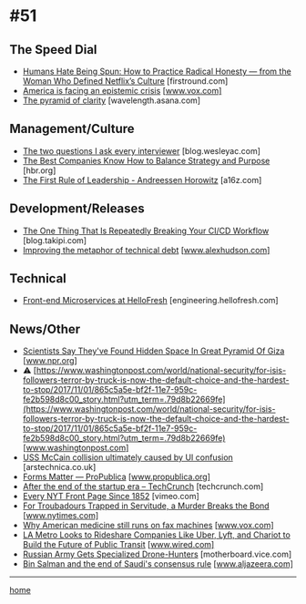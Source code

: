 # #51

## The Speed Dial
* [Humans Hate Being Spun: How to Practice Radical Honesty — from the Woman Who Defined Netflix’s Culture](http://firstround.com/review/humans-hate-being-spun-how-to-practice-radical-honesty-from-the-woman-who-defined-netflixs-culture/) [firstround.com]
* [America is facing an epistemic crisis](https://www.vox.com/policy-and-politics/2017/11/2/16588964/america-epistemic-crisis) [www.vox.com]
* [The pyramid of clarity](https://wavelength.asana.com/pyramid-clarity-strategic-alignment/) [wavelength.asana.com]

## Management/Culture
* [The two questions I ask every interviewer](http://blog.wesleyac.com/posts/two-interview-questions) [blog.wesleyac.com]
* [The Best Companies Know How to Balance Strategy and Purpose](https://hbr.org/2017/11/the-best-companies-know-how-to-balance-strategy-and-purpose) [hbr.org]
* [The First Rule of Leadership - Andreessen Horowitz](https://a16z.com/2017/11/02/the-first-rule-of-leadership/) [a16z.com]

## Development/Releases
* [The One Thing That Is Repeatedly Breaking Your CI/CD Workflow](http://blog.takipi.com/the-one-thing-that-repeatedly-breaks-your-cicd-workflow/) [blog.takipi.com]
* [Improving the metaphor of technical debt](https://www.alexhudson.com/2017/08/09/improving-metaphor-technical-debt/) [www.alexhudson.com]

## Technical
* [Front-end Microservices at HelloFresh](https://engineering.hellofresh.com/front-end-microservices-at-hellofresh-23978a611b87) [engineering.hellofresh.com]

## News/Other
* [Scientists Say They've Found Hidden Space In Great Pyramid Of Giza](http://www.npr.org/sections/thetwo-way/2017/11/02/561468384/scientists-say-theyve-found-hidden-space-in-great-pyramid-of-giza) [www.npr.org]
* &#9888; [https://www.washingtonpost.com/world/national-security/for-isis-followers-terror-by-truck-is-now-the-default-choice-and-the-hardest-to-stop/2017/11/01/865c5a5e-bf2f-11e7-959c-fe2b598d8c00_story.html?utm_term=.79d8b22669fe](https://www.washingtonpost.com/world/national-security/for-isis-followers-terror-by-truck-is-now-the-default-choice-and-the-hardest-to-stop/2017/11/01/865c5a5e-bf2f-11e7-959c-fe2b598d8c00_story.html?utm_term=.79d8b22669fe) [www.washingtonpost.com]
* [USS McCain collision ultimately caused by UI confusion](https://arstechnica.co.uk/information-technology/2017/11/uss-mccain-collision-ultimately-caused-by-ui-confusion/) [arstechnica.co.uk]
* [Forms Matter — ProPublica](https://www.propublica.org/article/forms-matter) [www.propublica.org]
* [After the end of the startup era – TechCrunch](https://techcrunch.com/2017/10/22/ask-not-for-whom-the-deadpool-tolls/) [techcrunch.com]
* [Every NYT Front Page Since 1852](https://vimeo.com/204951759) [vimeo.com]
* [For Troubadours Trapped in Servitude, a Murder Breaks the Bond](https://www.nytimes.com/2017/11/04/world/asia/india-rajasthan-manganiyars-muslim-musicians-caste.html) [www.nytimes.com]
* [Why American medicine still runs on fax machines](https://www.vox.com/health-care/2017/10/30/16228054/american-medical-system-fax-machines-why) [www.vox.com]
* [LA Metro Looks to Rideshare Companies Like Uber, Lyft, and Chariot to Build the Future of Public Transit](https://www.wired.com/story/la-rideshare-public-transit/) [www.wired.com]
* [Russian Army Gets Specialized Drone-Hunters](https://motherboard.vice.com/en_us/article/ywbwaj/russian-army-specialized-drone-hunters-krasukha-jammer) [motherboard.vice.com]
* [Bin Salman and the end of Saudi's consensus rule](http://www.aljazeera.com/news/2017/11/bin-salman-saudi-consensus-rule-171107052615928.html) [www.aljazeera.com]
___
[home](index.md)
